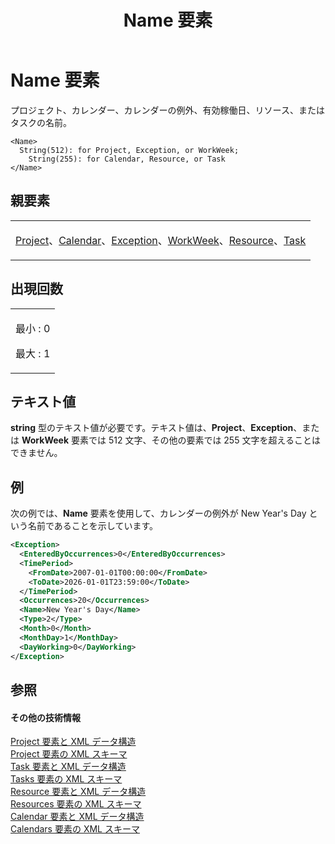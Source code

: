 ﻿---
title: Name 要素
TOCTitle: Name 要素
ms:assetid: 99549287-024d-430e-8fde-53c3af351065
ms:mtpsurl: https://msdn.microsoft.com/ja-jp/library/Bb968600(v=office.12)
ms:contentKeyID: 16742910
ms.date: 06/30/2008
mtps_version: v=office.12
dev_langs:
- xml
ms.translationtype: HT
---

# Name 要素

プロジェクト、カレンダー、カレンダーの例外、有効稼働日、リソース、またはタスクの名前。

    <Name>
      String(512): for Project, Exception, or WorkWeek; 
        String(255): for Calendar, Resource, or Task
    </Name>

## 親要素

<table>
<colgroup>
<col style="width: 100%" />
</colgroup>
<tbody>
<tr class="odd">
<td><p><a href="project-element.md">Project</a>、<a href="calendar-element.md">Calendar</a>、<a href="exception-element.md">Exception</a>、<a href="workweek-element.md">WorkWeek</a>、<a href="resource-element.md">Resource</a>、<a href="task-element.md">Task</a></p></td>
</tr>
</tbody>
</table>


## 出現回数


<table>
<colgroup>
<col style="width: 100%" />
</colgroup>
<tbody>
<tr class="odd">
<td><p>最小 : 0</p>
<p>最大 : 1</p></td>
</tr>
</tbody>
</table>


## テキスト値

**string** 型のテキスト値が必要です。テキスト値は、**Project**、**Exception**、または **WorkWeek** 要素では 512 文字、その他の要素では 255 文字を超えることはできません。

## 例

次の例では、**Name** 要素を使用して、カレンダーの例外が New Year's Day という名前であることを示しています。

``` xml
<Exception>
  <EnteredByOccurrences>0</EnteredByOccurrences>
  <TimePeriod>
    <FromDate>2007-01-01T00:00:00</FromDate>
    <ToDate>2026-01-01T23:59:00</ToDate>
  </TimePeriod>
  <Occurrences>20</Occurrences>
  <Name>New Year's Day</Name>
  <Type>2</Type>
  <Month>0</Month>
  <MonthDay>1</MonthDay>
  <DayWorking>0</DayWorking>
</Exception>
```

## 参照

#### その他の技術情報

[Project 要素と XML データ構造](project-elements-and-xml-structure.md)  
[Project 要素の XML スキーマ](xml-schema-for-the-project-element.md)  
[Task 要素と XML データ構造](task-elements-and-xml-structure.md)  
[Tasks 要素の XML スキーマ](xml-schema-for-the-tasks-element.md)  
[Resource 要素と XML データ構造](resource-elements-and-xml-structure.md)  
[Resources 要素の XML スキーマ](xml-schema-for-the-resources-element.md)  
[Calendar 要素と XML データ構造](calendar-elements-and-xml-structure.md)  
[Calendars 要素の XML スキーマ](xml-schema-for-the-calendars-element.md)

